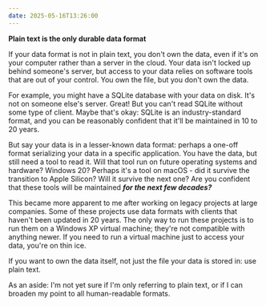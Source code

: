 ```yaml
---
date: 2025-05-16T13:26:00
---
```

**Plain text is the only durable data format**

If your data format is not in plain text, you don't own the data, even if it's
on your computer rather than a server in the cloud. Your data isn't locked up
behind someone's server, but access to your data relies on software tools that
are out of your control. You own the file, but you don't own the data.

For example, you might have a SQLite database with your data on disk. It's not
on someone else's server. Great! But you can't read SQLite without some type of
client. Maybe that's okay: SQLite is an industry-standard format, and you can be
reasonably confident that it'll be maintained in 10 to 20 years.

But say your data is in a lesser-known data format: perhaps a one-off format
serializing your data in a specific application. You have the data, but still
need a tool to read it. Will that tool run on future operating systems and
hardware? Windows 20? Perhaps it's a tool on macOS - did it survive the
transition to Apple Silicon? Will it survive the next one? Are you confident
that these tools will be maintained _**for the next few decades?**_

This became more apparent to me after working on legacy projects at large
companies. Some of these projects use data formats with clients that haven't
been updated in 20 years. The only way to run these projects is to run them on a
Windows XP virtual machine; they're not compatible with anything newer. If you
need to run a virtual machine just to access your data, you're on thin ice.

If you want to own the data itself, not just the file your data is stored in:
use plain text.

As an aside: I'm not yet sure if I'm only referring to plain text, or if I can
broaden my point to all human-readable formats.
